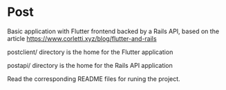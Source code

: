 # Post

Basic application with Flutter frontend backed by a Rails API, 
based on the article https://www.corletti.xyz/blog/flutter-and-rails

postclient/ directory is the home for the Flutter application

postapi/ directory is the home for the Rails API application

Read the corresponding README files for runing the project.
